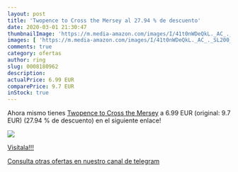 ```yaml
---
layout: post
title: 'Twopence to Cross the Mersey al 27.94 % de descuento'
date: 2020-03-01 21:30:47
thumbnailImage: 'https://m.media-amazon.com/images/I/41t0nWDeQkL._AC_._SL200_.jpg'
images: [ 'https://m.media-amazon.com/images/I/41t0nWDeQkL._AC_._SL200_.jpg' ]
comments: true
category: ofertas
author: ring
slug: 0008180962
description:
actualPrice: 6.99 EUR
comparePrice: 9.7 EUR
inStock: true
---
```


Ahora mismo tienes [Twopence to Cross the Mersey](https://www.amazon.com/dp/0008180962/?tag=redken08-20) a 6.99 EUR (original: 9.7 EUR) (27.94 %  de descuento) en el siguiente enlace!

[![](https://m.media-amazon.com/images/I/41t0nWDeQkL._AC_._SL200_.jpg)](https://www.amazon.com/dp/0008180962/?tag=redken08-20)

[Visítala!!!](https://www.amazon.com/dp/0008180962/?tag=redken08-20)

[Consulta otras ofertas en nuestro canal de telegram](https://t.me/s/ofertas25)
